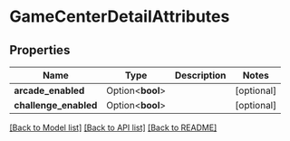 # GameCenterDetailAttributes

## Properties

Name | Type | Description | Notes
------------ | ------------- | ------------- | -------------
**arcade_enabled** | Option<**bool**> |  | [optional]
**challenge_enabled** | Option<**bool**> |  | [optional]

[[Back to Model list]](../README.md#documentation-for-models) [[Back to API list]](../README.md#documentation-for-api-endpoints) [[Back to README]](../README.md)


